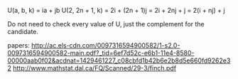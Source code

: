 U(a, b, k) = ia + jb
U(2, 2n + 1, k) = 2i + (2n + 1)j = 2i + 2nj + j = 2(i + nj) + j

Do not need to check every value of U, just the complement for the candidate.

papers:
http://ac.els-cdn.com/0097316594900582/1-s2.0-0097316594900582-main.pdf?_tid=6ef7d52c-e6b1-11e4-8580-00000aab0f02&acdnat=1429461227_c08cbfd1b42b6e2b8d5e660fd9262e32
http://www.mathstat.dal.ca/FQ/Scanned/29-3/finch.pdf
